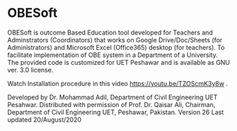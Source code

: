 # OBESoft
OBESoft is outcome Based Education tool developed for Teachers and Adminstrators (Coordinators) that works on Google Drive/Doc/Sheets (for Administrators) and Microsoft Excel (Office365) desktop (for teachers). To facilitate implementation of OBE system in a Department of a University. The provided code is customized for UET Peshawar and is available as GNU ver. 3.0 license.

Watch Installation procedure in this video https://youtu.be/TZOScmK3y8w .

Developed by Dr. Mohammad Adil, Department of Civil Engineering UET Pesahwar.
Distributed with permission of Prof. Dr. Qaisar Ali, Chairman, Department of
                               Civil Engineering UET, Peshawar, Pakistan.
 Version 26 Last updated 20/August/2020
